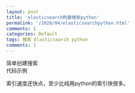 ```yaml
---
layout: post
title: 'elasticsearch构建搜索python'
permalink: '/2020/04/elasticsearchpython.html'
comments: 1
categories: Default
tags: 搜索 Elasticsearch python
comments: 1
---
```

简单创建搜索  
代码示例  

<script src="https://gist.github.com/napoler/da2b850a544a7ebcc8bf91d31ed79e82.js"></script>

  
  
  
索引速度还快点，至少比纯用python的索引快很多。